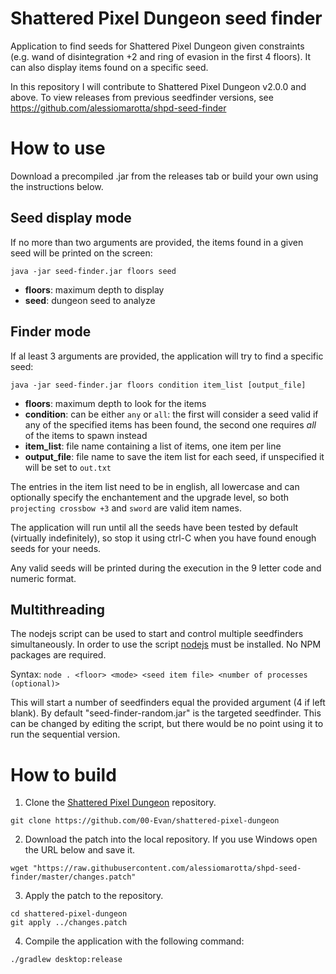 # Shattered Pixel Dungeon seed finder

Application to find seeds for Shattered Pixel Dungeon given constraints (e.g. wand of disintegration +2 and ring of evasion in the first 4 floors).
It can also display items found on a specific seed.

In this repository I will contribute to Shattered Pixel Dungeon v2.0.0 and above. To view releases from previous seedfinder versions, see https://github.com/alessiomarotta/shpd-seed-finder

# How to use

Download a precompiled .jar from the releases tab or build your own using the instructions below.

## Seed display mode

If no more than two arguments are provided, the items found in a given seed will be printed on the screen:

```
java -jar seed-finder.jar floors seed
```

- **floors**: maximum depth to display
- **seed**: dungeon seed to analyze

## Finder mode

If al least 3 arguments are provided, the application will try to find a specific seed:

```
java -jar seed-finder.jar floors condition item_list [output_file]
```

- **floors**: maximum depth to look for the items
- **condition**: can be either `any` or `all`: the first will consider a seed valid if any of the specified items has been found, the second one requires _all_ of the items to spawn instead
- **item_list**: file name containing a list of items, one item per line
- **output_file**: file name to save the item list for each seed, if unspecified it will be set to `out.txt`

The entries in the item list need to be in english, all lowercase and can optionally specify the enchantement and the upgrade level, so both `projecting crossbow +3` and `sword` are valid item names.

The application will run until all the seeds have been tested by default (virtually indefinitely), so stop it using ctrl-C when you have found enough seeds for your needs.

Any valid seeds will be printed during the execution in the 9 letter code and numeric format.

## Multithreading

The nodejs script can be used to start and control multiple seedfinders simultaneously. In order to use the script [nodejs](https://nodejs.org/en) must be installed. No NPM packages are required.

Syntax: ` node . <floor> <mode> <seed item file> <number of processes (optional)> `

This will start a number of seedfinders equal the provided argument (4 if left blank).
By default "seed-finder-random.jar" is the targeted seedfinder. This can be changed by editing the script, but there would be no point using it to run the sequential version.

# How to build

1. Clone the [Shattered Pixel Dungeon](https://github.com/00-Evan/shattered-pixel-dungeon) repository.

```
git clone https://github.com/00-Evan/shattered-pixel-dungeon
```

2. Download the patch into the local repository. If you use Windows open the URL below and save it.

```
wget "https://raw.githubusercontent.com/alessiomarotta/shpd-seed-finder/master/changes.patch"
```

3. Apply the patch to the repository.

```
cd shattered-pixel-dungeon
git apply ../changes.patch
```

4. Compile the application with the following command:

```
./gradlew desktop:release
```
